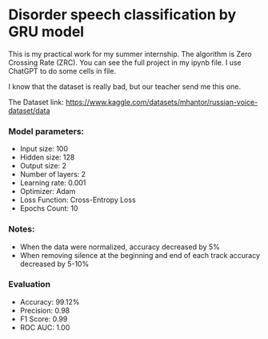 # Disorder speech classification by GRU model
This is my practical work for my summer internship. The algorithm is Zero Crossing Rate (ZRC). You can see the full project in my ipynb file. I use ChatGPT to do some cells in file.

I know that the dataset is really bad, but our teacher send me this one.

The Dataset link: https://www.kaggle.com/datasets/mhantor/russian-voice-dataset/data

### Model parameters:
+ Input size: 100
+ Hidden size: 128
+ Output size: 2
+ Number of layers: 2
+ Learning rate: 0.001
+ Optimizer: Adam
+ Loss Function: Cross-Entropy Loss
+ Epochs Count: 10

### Notes:
+ When the data were normalized, accuracy decreased by 5%
+ When removing silence at the beginning and end of each track accuracy decreased by 5-10%

### Evaluation
+ Accuracy: 99.12%
+ Precision: 0.98
+ F1 Score: 0.99
+ ROC AUC: 1.00
